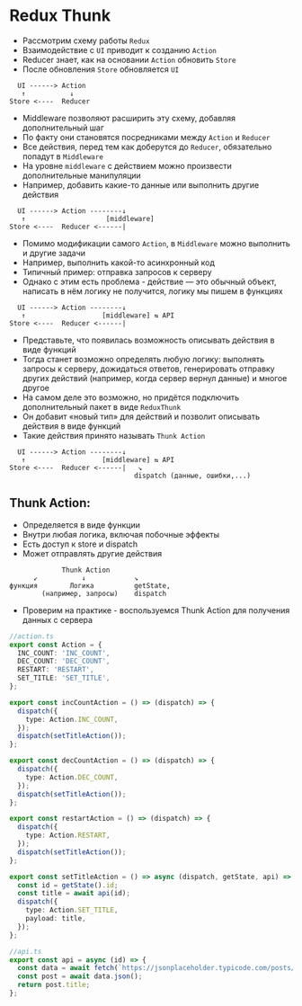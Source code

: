 # Redux Thunk

- Рассмотрим схему работы `Redux`
- Взаимодействие с `UI` приводит к созданию `Action`
- Reducer знает, как на основании `Action` обновить `Store`
- После обновления `Store` обновляется `UI`

```
  UI ------> Action
   ↑           ↓
Store <----  Reducer
```
- Middleware позволяют расширить эту схему, добавляя дополнительный шаг
- По факту они становятся посредниками между `Action` и `Reducer`
- Все действия, перед тем как доберутся до `Reducer`, обязательно попадут в `Middleware`
- На уровне `middleware` с действием можно произвести дополнительные манипуляции
- Например, добавить какие-то данные или выполнить другие действия
```
  UI ------> Action --------↓ 
   ↑                    [middleware]
Store <----  Reducer <------|
```

- Помимо модификации самого `Action`, в `Middleware` можно выполнить и другие задачи
- Например, выполнить какой-то асинхронный код
- Типичный пример: отправка запросов к серверу
- Однако с этим есть проблема - действие — это обычный объект, написать в нём логику не получится, логику мы пишем в функциях
```
  UI ------> Action --------↓
   ↑                   [middleware] ⇆ API
Store <----  Reducer <------|
```

- Представьте, что появилась возможность описывать действия в виде функций
- Тогда станет возможно определять любую логику: выполнять запросы к серверу, дожидаться ответов, генерировать отправку других действий (например, когда сервер вернул данные) и многое другое
- На самом деле это возможно, но придётся подключить дополнительный пакет в виде `ReduxThunk`
- Он добавит «новый тип» для действий и позволит описывать действия в виде функций
- Такие действия принято называть `Thunk Action`
```
  UI ------> Action --------↓
   ↑                   [middleware] ⇆ API
Store <----  Reducer <------|   ↘
                               dispatch (данные, ошибки,...)
```

## Thunk Action:

- Определяется в виде функции
- Внутри любая логика, включая побочные эффекты
- Есть доступ к store и dispatch
- Может отправлять другие действия

```
             Thunk Action
      ↙           ↓            ↘
функция        Логика          getState,
        (например, запросы)    dispatch
```

- Проверим на практике - воспользуемся Thunk Action для получения данных с сервера

```ts
//action.ts
export const Action = {
  INC_COUNT: 'INC_COUNT',
  DEC_COUNT: 'DEC_COUNT',
  RESTART: 'RESTART',
  SET_TITLE: 'SET_TITLE',
};

export const incCountAction = () => (dispatch) => {
  dispatch({
    type: Action.INC_COUNT,
  });
  dispatch(setTitleAction());
};

export const decCountAction = () => (dispatch) => {
  dispatch({
    type: Action.DEC_COUNT,
  });
  dispatch(setTitleAction());
};

export const restartAction = () => (dispatch) => {
  dispatch({
    type: Action.RESTART,
  });
  dispatch(setTitleAction());
};

export const setTitleAction = () => async (dispatch, getState, api) => {
  const id = getState().id;
  const title = await api(id);
  dispatch({
    type: Action.SET_TITLE,
    payload: title,
  });
};

//api.ts
export const api = async (id) => {
  const data = await fetch(`https://jsonplaceholder.typicode.com/posts/${id}`);
  const post = await data.json();
  return post.title;
};
```
